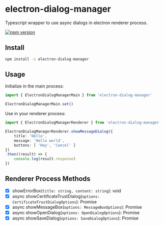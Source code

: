# electron-dialog-manager
Typescript wrapper to use async dialogs in electron renderer process.  

[![npm version](https://badge.fury.io/js/electron-dialog-manager.svg)](https://badge.fury.io/js/electron-dialog-manager)

## Install
```bash
npm install -s electron-dialog-manager
```

## Usage
Initialize in the main process:
```ts
import { ElectronDialogManagerMain } from 'electron-dialog-manager'

ElectronDialogManagerMain.set()
```

Use in your renderer process:
```ts
import { ElectronDialogManagerRenderer } from 'electron-dialog-manager'

ElectronDialogManagerRenderer.showMessageDialog({
    title: 'Hello',
    message: 'Hello world',
    buttons: [ 'Hey', 'Cancel' ]
})
.then((result) => {
    console.log(result.response)
})
```

## Renderer Process Methods
- [x] showErrorBox(`title: string, content: string`): void
- [x] async showCertificateTrustDialog(`options: CertificateTrustDialogOptions`): Promise<void>
- [x] async showMessageBox(`options: MessageBoxOptions`): Promise<MessageBoxReturnValue>
- [x] async showOpenDialog(`options: OpenDialogOptions`): Promise<OpenDialogReturnValue>
- [x] async showSaveDialog(`options: SaveDialogOptions`): Promise<SaveDialogReturnValue>
